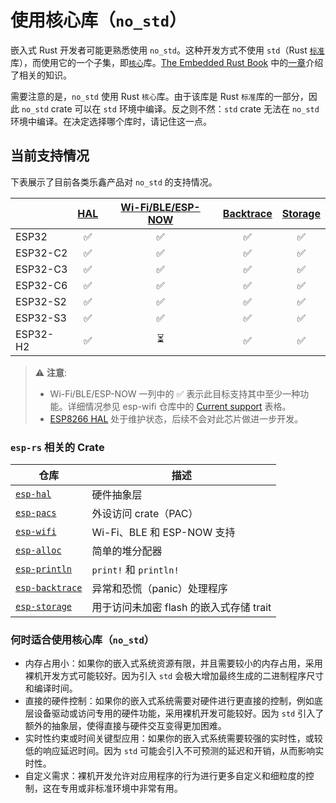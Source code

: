 # 使用核心库（`no_std`）

嵌入式 Rust 开发者可能更熟悉使用 `no_std`。这种开发方式不使用 `std`（Rust [`标准`][rust-lib-std]库），而使用它的一个子集，即[`核心`][rust-lib-core]库。[The Embedded Rust Book][embedded-rust-book] 中的[一章][embedded-rust-book-no-std]介绍了相关的知识。

需要注意的是，`no_std` 使用 Rust `核心`库。由于该库是 Rust `标准`库的一部分，因此 `no_std` crate 可以在 `std` 环境中编译。反之则不然：`std` crate 无法在 `no_std` 环境中编译。在决定选择哪个库时，请记住这一点。

[embedded-rust-book]: https://docs.rust-embedded.org/
[embedded-rust-book-no-std]: https://docs.rust-embedded.org/book/intro/no-std.html
[rust-lib-core]: https://doc.rust-lang.org/core/index.html
[rust-lib-std]: https://doc.rust-lang.org/std/index.html

## 当前支持情况

下表展示了目前各类乐鑫产品对 `no_std` 的支持情况。

|          | [HAL][esp-hal] | [Wi-Fi/BLE/ESP-NOW][esp-wifi] | [Backtrace][esp-backtrace] | [Storage][esp-storage] |
| -------- | :------------: | :---------------------------: | :------------------------: | :--------------------: |
| ESP32    |       ✅        |               ✅               |             ✅              |           ✅            |
| ESP32-C2 |       ✅        |               ✅               |             ✅              |           ✅            |
| ESP32-C3 |       ✅        |               ✅               |             ✅              |           ✅            |
| ESP32-C6 |       ✅        |               ✅               |             ✅              |           ✅            |
| ESP32-S2 |       ✅        |               ✅               |             ✅              |           ✅            |
| ESP32-S3 |       ✅        |               ✅               |             ✅              |           ✅            |
| ESP32-H2 |       ✅        |               ⏳               |             ✅              |           ✅            |

> ⚠️ **注意**:
>
> - Wi-Fi/BLE/ESP-NOW 一列中的 ✅ 表示此目标支持其中至少一种功能。详细情况参见 esp-wifi 仓库中的 [Current support][esp-wifi-current-support] 表格。
> - [ESP8266 HAL][esp8266-hal] 处于维护状态，后续不会对此芯片做进一步开发。

[esp-hal]: https://github.com/esp-rs/esp-hal "Hardware abstraction layer"
[esp-wifi]: https://github.com/esp-rs/esp-wifi "Wi-Fi, BLE and ESP-NOW support"
[esp-backtrace]: https://github.com/esp-rs/esp-backtrace "Exception and panic handlers"
[esp-storage]: https://github.com/esp-rs/esp-storage "Embedded-storage traits to access unencrypted flash memory"
[esp-wifi-current-support]: https://github.com/esp-rs/esp-wifi#current-support
[esp8266-hal]: https://github.com/esp-rs/esp8266-hal "ESP8266 Hardware abstraction layer"

### `esp-rs` 相关的 Crate

| 仓库                       | 描述                                                |
| -------------------------------- | ---------------------------------------------------------- |
| [`esp-hal`][esp-hal]             | 硬件抽象层                                 |
| [`esp-pacs`][esp-pacs]           | 外设访问 crate（PAC）                                   |
| [`esp-wifi`][esp-wifi]           | Wi-Fi、BLE 和 ESP-NOW 支持                             |
| [`esp-alloc`][esp-alloc]         | 简单的堆分配器                                      |
| [`esp-println`][esp-println]     | `print!` 和 `println!`                                      |
| [`esp-backtrace`][esp-backtrace] | 异常和恐慌（panic）处理程序                               |
| [`esp-storage`][esp-storage]     | 用于访问未加密 flash 的嵌入式存储 trait |

### 何时适合使用核心库（`no_std`）

- 内存占用小：如果你的嵌入式系统资源有限，并且需要较小的内存占用，采用裸机开发方式可能较好。因为引入 `std` 会极大增加最终生成的二进制程序尺寸和编译时间。
- 直接的硬件控制：如果你的嵌入式系统需要对硬件进行更直接的控制，例如底层设备驱动或访问专用的硬件功能，采用裸机开发可能较好。因为 `std` 引入了额外的抽象层，使得直接与硬件交互变得更加困难。
- 实时性约束或时间关键型应用：如果你的嵌入式系统需要较强的实时性，或较低的响应延迟时间。因为 `std` 可能会引入不可预测的延迟和开销，从而影响实时性。
- 自定义需求：裸机开发允许对应用程序的行为进行更多自定义和细粒度的控制，这在专用或非标准环境中非常有用。

[esp-pacs]: https://github.com/esp-rs/esp-pacs "Peripheral access crates"
[esp-alloc]: https://github.com/esp-rs/esp-alloc "Simple heap allocator"
[esp-println]: https://github.com/esp-rs/esp-println "print!, println!"
